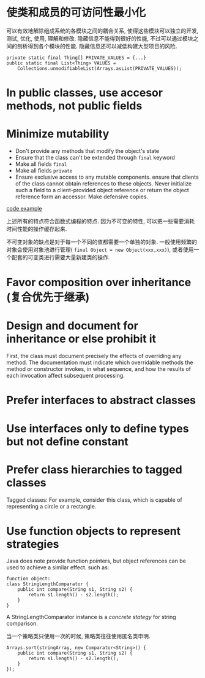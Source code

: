 # 使类和成员的可访问性最小化

可以有效地解除组成系统的各模块之间的耦合关系, 
使得这些模块可以独立的开发, 测试, 优化, 使用, 理解和修改. 
隐藏信息不能得到很好的性能, 不过可以通过模块之间的刨析得到各个模块的性能. 
隐藏信息还可以减低构建大型项目的风险.

    private static final Thing[] PRIVATE_VALUES = {...}
    public static final List<Thing> VALUES = 
        Collections.unmodifiableList(Arrays.asList(PRIVATE_VALUES));
    
# In public classes, use accesor methods, not public fields

# Minimize mutability
   
* Don't provide any methods that modify the object's state
* Ensure that the class can't be extended through `final` keyword
* Make all fields `final`
* Make all fields `private`
* Ensure exclusive access to any mutable components. ensure that clients of the class cannot obtain
references to these objects. Never initialize such a field to a client-provided object reference or 
return the object reference form an accessor. Make defensive copies.

[code example](./Complex.java)

上述所有的特点符合函数式编程的特点. 因为不可变的特性, 可以把一些需要消耗时间性能的操作缓存起来. 


不可变对象的缺点是对于每一个不同的值都需要一个单独的对象. 
一般使用频繁的对象会使用对象池进行管理( `final Object = new Object(xxx,xxx)`), 
或者使用一个配套的可变类进行需要大量新建类的操作. 

# Favor composition over inheritance (复合优先于继承)

# Design and document for inheritance or else prohibit it

First, the class must document precisely the effects of overriding any method. 
The documentation must indicate which overridable methods the method or constructor invokes, 
in what sequence, and how the results of each invocation affect subsequent processing.

# Prefer interfaces to abstract classes

# Use interfaces only to define types but not define constant

# Prefer class hierarchies to tagged classes

Tagged classes: For example, consider this class, which is capable of representing a circle or a rectangle.

# Use function objects to represent strategies

Java does note provide function pointers, but object references can be used 
to achieve a similar effect. such as:
     
    function object:
    class StringLengthComparator {
        public int compare(String s1, String s2) {
            return s1.length() - s2.length();
        }
    }

A StringLengthComparator instance is a _concrete stategy_ for string comparison. 

当一个策略类只使用一次的时候, 策略类往往使用匿名类申明. 

    Arrays.sort(stringArray, new Comparator<String>() {
        public int compare(String s1, String s2) {
            return s1.length() - s2.length();
        }
    });
    